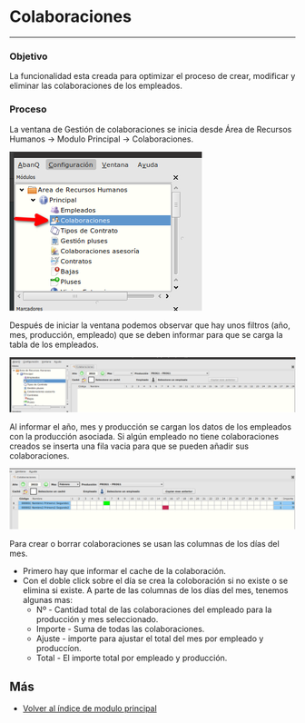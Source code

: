 # Colaboraciones
---------------------------
### Objetivo

   La funcionalidad esta creada para optimizar el proceso de crear, modificar y eliminar las colaboraciones de los empleados.

### Proceso

  La ventana de Gestión de colaboraciones se inicia desde Área de Recursos Humanos -> Modulo Principal -> Colaboraciones.

  ![Iniciar Colaboraciones](./img/uni_colaboraciones1.png)

  Después de iniciar la ventana podemos observar que hay unos filtros (año, mes, producción, empleado) que se deben informar para que se carga la tabla de los empleados. 

  ![Cabecera ventana](./img/uni_colaboraciones2.png)

  Al informar el año, mes y producción se cargan los datos de los empleados con la producción asociada. Si algún empleado no tiene colaboraciones creados se inserta una fila vacia para que se pueden añadir sus colaboraciones.

  ![Cabecera ventana](./img/uni_colaboraciones3.png)

  Para crear o borrar colaboraciones se usan las columnas de los días del mes.
  * Primero hay que informar el cache de la colaboración.
  * Con el doble click sobre el día se crea la coloboración si no existe o se elimina si existe.
  A parte de las columnas de los días del mes, tenemos algunas mas:
    * Nº - Cantidad total de las colaboraciones del empleado para la producción y mes seleccionado.
    * Importe - Suma de todas las colaboraciones.
    * Ajuste - importe para ajustar el total del mes por empleado y produccíon.
    * Total - El importe total por empleado y producción.


## Más

  * [Volver al índice de modulo principal](../flrrhhppal.md)